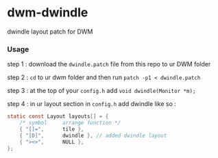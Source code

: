 # dwm-dwindle
dwindle layout patch for DWM

### Usage
step 1 : download the `dwindle.patch` file from this repo to ur DWM folder

step 2 : `cd` to ur dwm folder and then run `patch -p1 < dwindle.patch`

step 3 : at the top of your `config.h` add `void dwindle(Monitor *m);`

step 4 : in ur layout section in `config.h` add dwindle like so :
```c
static const Layout layouts[] = {
	/* symbol     arrange function */
	{ "[]=",      tile },   
	{ "[D]",      dwindle }, // added dwindle layout
	{ "><>",      NULL },   
};
```
